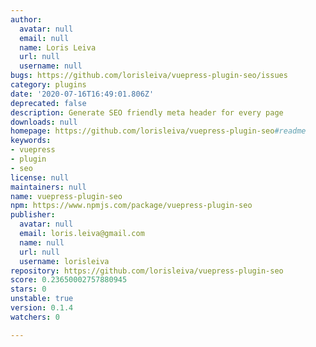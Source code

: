 ```yaml
---
author:
  avatar: null
  email: null
  name: Loris Leiva
  url: null
  username: null
bugs: https://github.com/lorisleiva/vuepress-plugin-seo/issues
category: plugins
date: '2020-07-16T16:49:01.806Z'
deprecated: false
description: Generate SEO friendly meta header for every page
downloads: null
homepage: https://github.com/lorisleiva/vuepress-plugin-seo#readme
keywords:
- vuepress
- plugin
- seo
license: null
maintainers: null
name: vuepress-plugin-seo
npm: https://www.npmjs.com/package/vuepress-plugin-seo
publisher:
  avatar: null
  email: loris.leiva@gmail.com
  name: null
  url: null
  username: lorisleiva
repository: https://github.com/lorisleiva/vuepress-plugin-seo
score: 0.23650002757880945
stars: 0
unstable: true
version: 0.1.4
watchers: 0

---
```


